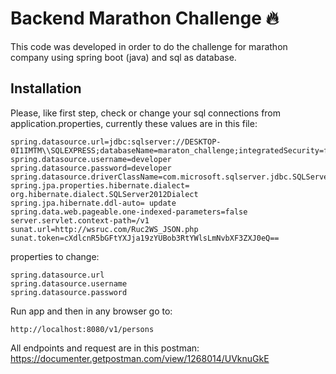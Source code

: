 # Backend Marathon Challenge 🔥

This code was developed in order to do the challenge for marathon company using spring boot (java) and sql as database.


## Installation

Please, like first step, check or change your sql connections from application.properties, currently these values are in this file:
```properties
spring.datasource.url=jdbc:sqlserver://DESKTOP-0I1IMTM\\SQLEXPRESS;databaseName=maraton_challenge;integratedSecurity=false;encrypt=true;trustServerCertificate=true
spring.datasource.username=developer
spring.datasource.password=developer
spring.datasource.driverClassName=com.microsoft.sqlserver.jdbc.SQLServerDriver
spring.jpa.properties.hibernate.dialect= org.hibernate.dialect.SQLServer2012Dialect
spring.jpa.hibernate.ddl-auto= update
spring.data.web.pageable.one-indexed-parameters=false
server.servlet.context-path=/v1
sunat.url=http://wsruc.com/Ruc2WS_JSON.php
sunat.token=cXdlcnR5bGFtYXJja19zYUBob3RtYWlsLmNvbXF3ZXJ0eQ==
```

properties to change:
```properties
spring.datasource.url
spring.datasource.username
spring.datasource.password
```

Run app and then in any browser go to:

`http://localhost:8080/v1/persons`

All endpoints and request are in this postman: 
https://documenter.getpostman.com/view/1268014/UVknuGkE




